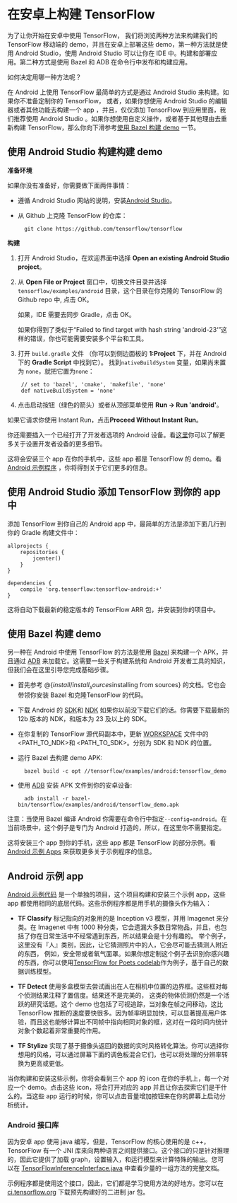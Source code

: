 # 在安卓上构建 TensorFlow

为了让你开始在安卓中使用 TensorFlow， 我们将浏览两种方法来构建我们的 TensorFlow 移动端的 demo，并且在安卓上部署这些 demo，第一种方法就是使用 Android Studio，使用 Android Studio 可以让你在 IDE 中。构建和部署应用。第二种方式是使用 Bazel 和 ADB 在命令行中发布和构建应用。

如何决定用哪一种方法呢？

在 Android 上使用 TensorFlow 最简单的方式是通过 Android Studio 来构建。如果你不准备定制你的 TensorFlow， 或者，如果你想使用 Android Studio 的编辑器或者其他功能去构建一个 app ，并且，仅仅添加 TensorFlow 到应用里面，我们推荐使用 Android Studio 。如果你想使用自定义操作，或者基于其他理由去重新构建 TensorFlow，那么你向下滑参考[使用 Bazel 构建 demo](#使用-bazel-构建-demo) 一节。

## 使用 Android Studio 构建构建 demo 

**准备环境**

如果你没有准备好，你需要做下面两件事情：

- 遵循 Android Studio 网站的说明，安装[Android Studio](https://developer.android.com/studio/index.html)。
  

- 从 Github 上克隆 TensorFlow 的仓库：

        git clone https://github.com/tensorflow/tensorflow

**构建**

1.  打开 Android Studio，在欢迎界面中选择 **Open an existing Android Studio project**。

2. 从 **Open File or Project** 窗口中，切换文件目录并选择`tensorflow/examples/android` 目录，这个目录在你克隆的 TensorFlow 的 Github repo 中, 点击 OK。

    如果，IDE 需要去同步 Gradle，点击 OK。

    如果你得到了类似于“Failed to find target with hash string 'android-23‘”这样的错误，你也可能需要安装多个平台和工具。

3. 打开 `build.gradle` 文件 （你可以到侧边面板的 **1:Project** 下，并在 Android 下的 **Gradle Script** 中找到它）。 找到`nativeBuildSystem` 变量，如果尚未置为 `none`，就把它置为`none`：

        // set to 'bazel', 'cmake', 'makefile', 'none'
        def nativeBuildSystem = 'none'

4. 点击启动按钮（绿色的箭头）或者从顶部菜单使用 **Run -> Run 'android'**。

如果它请求你使用 Instant Run，点击**Proceed Without Instant Run**。

  你还需要插入一个已经打开了开发者选项的 Android 设备。看[这里](https://developer.android.com/studio/run/device.html)你可以了解更多关于设置开发者设备的更多细节。

这将会安装三个 app 在你的手机中，这些 app 都是 TensorFlow 的 demo。看 [Android 示例程序](#android-示例-app) ，你将得到关于它们更多的信息。

## 使用 Android Studio 添加 TensorFlow 到你的 app 中

添加 TensorFlow 到你自己的 Android app 中，最简单的方法是添加下面几行到你的 Gradle 构建文件中：

    allprojects {
        repositories {
            jcenter()
        }
	}

    dependencies {
        compile 'org.tensorflow:tensorflow-android:+'
    }

这将自动下载最新的稳定版本的 TensorFlow ARR 包，并安装到你的项目中。

##  使用 Bazel 构建 demo

另一种在 Android 中使用 TensorFlow 的方法是使用 [Bazel](https://bazel.build/) 来构建一个 APK，并且通过 [ADB](https://developer.android.com/studio/command-line/adb.html) 来加载它。这需要一些关于构建系统和 Android 开发者工具的知识，但我们会在这里引导您完成基础步骤。

- 首先参考 @{$install/install_sources$installing from sources} 的文档。它也会带领你安装 Bazel 和克隆TensorFlow 的代码。

- 下载 Android 的 [SDK](https://developer.android.com/studio/index.html)和 [NDK](https://developer.android.com/ndk/download/index.html) 如果你以前没下载它们的话。你需要下载最新的 12b 版本的 NDK，和版本为 23 及以上的 SDK。

- 在你复制的 TensorFlow 源代码副本中，更新 [WORKSPACE](https://github.com/tensorflow/tensorflow/blob/master/WORKSPACE) 文件中的 &lt;PATH_TO_NDK&gt;和 &lt;PATH_TO_SDK&gt;。分别为 SDK 和 NDK 的位置。

- 运行 Bazel 去构建 demo APK:

        bazel build -c opt //tensorflow/examples/android:tensorflow_demo

- 使用 [ADB](https://developer.android.com/studio/command-line/adb.html#move) 安装 APK 文件到你的安卓设备:

        adb install -r bazel-bin/tensorflow/examples/android/tensorflow_demo.apk

注意：当使用 Bazel 编译 Android 你需要在命令行中指定`--config=android`。在当前场景中，这个例子是专门为 Android 打造的，所以，在这里你不需要指定。

这将安装三个 app 到你的手机，这些 app 都是 TensorFlow 的部分示例。看 [Android 示例 Apps](#android-示例-app) 来获取更多关于示例程序的信息。

## Android 示例 app


[Android 示例代码](https://www.tensorflow.org/code/tensorflow/examples/android/) 是一个单独的项目，这个项目构建和安装三个示例 app，这些 app 都使用相同的底层代码。这些示例程序都是用手机的摄像头作为输入：

- **TF Classify** 标记指向的对象用的是 Inception v3 模型，并用 Imagenet 来分类。在 Imagenet 中有 1000 种分类，它会遗漏大多数日常物品，并且，也包括了你在日常生活中不经常遇到东西，所以结果会是十分有趣的。 举个例子，这里没有『人』类别，因此，让它猜测照片中的人，它会尽可能去猜测人附近的东西， 例如，安全带或者氧气面罩。如果你想定制这个例子去识别你感兴趣的东西，你可以使用[TensorFlow for Poets codelab](https://codelabs.developers.google.com/codelabs/tensorflow-for-poets/index.html#0)作为例子，基于自己的数据训练模型。

- **TF Detect** 使用多盒模型去尝试画出在人在相机中位置的边界框。这些框对每个侦测结果注释了置信度。结果还不是完美的， 这类的物体侦测仍然是一个活跃的研究话题。这个 demo 也包括了可视追踪，当对象在帧之间移动，这比 TensorFlow 推断的速度要快很多。因为帧率明显加快，可以显著提高用户体验，而且这也能够计算出不同帧中指向相同对象的框，这对在一段时间内统计对象个数起着非常重要的作用。

- **TF Stylize** 实现了基于摄像头返回的数据的实时风格转化算法。你可以选择你想用的风格，可以通过屏幕下面的调色板混合它们，也可以将处理的分辨率转换为更高或更低。

当你构建和安装这些示例，你将会看到三个 app 的 icon 在你的手机上，每一个对应一个 demo。点击这些 icon，将会打开对应的 app 并且让你去探索它们是干什么的。当这些 app 运行的时候，你可以点击音量增加按钮来在你的屏幕上启动分析统计。

### Android 接口库

因为安卓 app 使用 java 编写，但是，TensorFlow 的核心使用的是 c++，TensorFlow 有一个 JNI 库来向两种语言之间提供接口。这个接口的只是针对推理的，因此它提供了加载 graph，设置输入，和运行模型来计算特殊的输出。您可以在 [TensorFlowInferenceInterface.java](https://www.tensorflow.org/code/tensorflow/contrib/android/java/org/tensorflow/contrib/android/TensorFlowInferenceInterface.java) 中查看少量的一组方法的完整文档。

示例程序都是使用这个接口，因此，它们都是学习使用方法的好地方。您可以在 [ci.tensorflow.org](https://ci.tensorflow.org/view/Nightly/job/nightly-android/) 下载预先构建好的二进制 jar 包。
